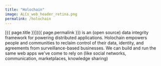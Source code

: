 ```yaml
---
title: "Holochain"
image: ALCs_web_header_retina.png
permalink: /holochain
---
```

[{{ page.title }}]({{ page.permalink }}) is an (open source) data integrity framework for powering distributed applications. Holochain empowers people and communities to reclaim control of their data, identity, and agreements from surveillance-based businesses. We can build and run the same web apps we've come to rely on (like social networks, communication, marketplaces, knowledge sharing)
